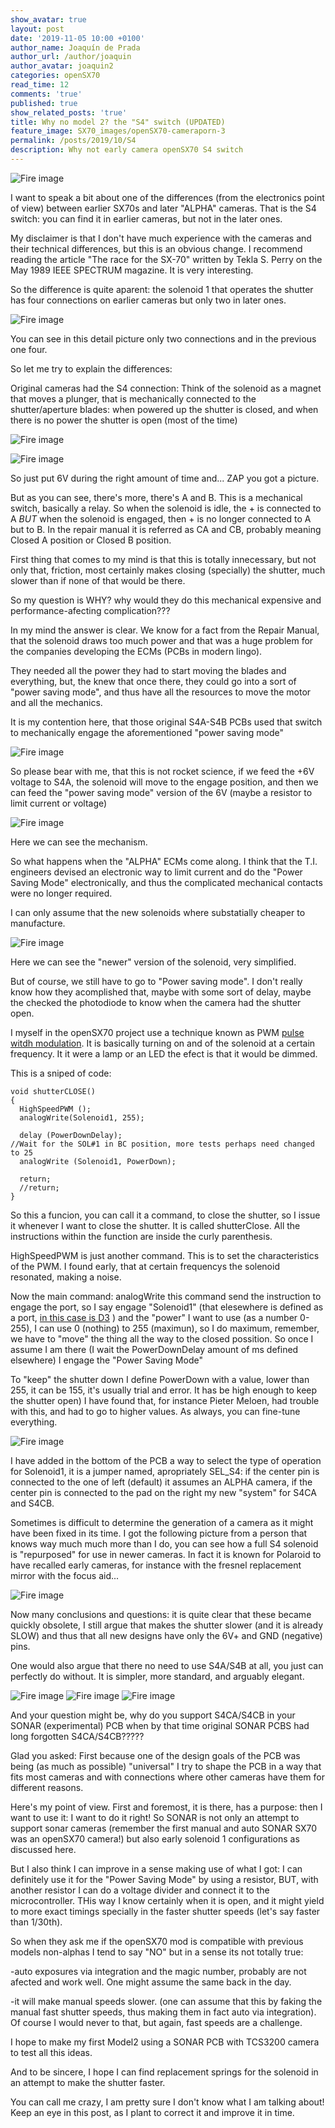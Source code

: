 ```yaml
---
show_avatar: true
layout: post
date: '2019-11-05 10:00 +0100'
author_name: Joaquín de Prada
author_url: /author/joaquin
author_avatar: joaquin2
categories: openSX70
read_time: 12
comments: 'true'
published: true
show_related_posts: 'true'
title: Why no model 2? the "S4" switch (UPDATED)
feature_image: SX70_images/openSX70-cameraporn-3
permalink: /posts/2019/10/S4
description: Why not early camera openSX70 S4 switch
---
```

![Fire image]({{site.url}}/{{site.baseurl}}img/2019/07/726112-M125D-alpha-model3.jpg)

I want to speak a bit about one of the differences (from the electronics point of view) between earlier SX70s and later "ALPHA" cameras. That is the S4 switch: you can find it in earlier cameras, but not in the later ones.

My disclaimer is that I don't have much experience with the cameras and their technical differences, but this is an obvious change. I recommend reading the article "The race for the SX-70" written by Tekla S. Perry on the May 1989 IEEE SPECTRUM magazine. It is very interesting.

So the difference is quite aparent: the solenoid 1 that operates the shutter has four connections on earlier cameras but only two in later ones. 

![Fire image]({{site.url}}/{{site.baseurl}}img/2019/07/726352F-257D-B-alpha_5M72088619.jpg)

You can see in this detail picture only two connections and in the previous one four.

So let me try to explain the differences:

Original cameras had the S4 connection:
Think of the solenoid as a magnet that moves a plunger, that is mechanically connected to the shutter/aperture blades: when powered up the shutter is closed, and when there is no power the shutter is open (most of the time)

![Fire image]({{site.url}}/{{site.baseurl}}img/2019/07/S4-shutter-open.jpg)


![Fire image]({{site.url}}/{{site.baseurl}}img/2019/07/S4-shutter-closed.jpg)

So just put 6V during the right amount of time and... ZAP you got a picture.

But as you can see, there's more, there's A and B. This is a mechanical switch, basically a relay. So when the solenoid is idle, the + is connected to A *BUT* when the solenoid is engaged, then + is no longer connected to A but to B. In the repair manual it is referred as CA and CB, probably meaning Closed A position or Closed B position.

First thing that comes to my mind is that this is totally innecessary, but not only that, friction, most certainly makes closing (specially) the shutter, much slower than if none of that would be there.

So my question is WHY? why would they do this mechanical expensive and performance-afecting complication???

In my mind the answer is clear. We know for a fact from the Repair Manual, that the solenoid draws too much power and that was a huge problem for the companies developing the ECMs (PCBs in modern lingo). 

They needed all the power they had to start moving the blades and everything, but, the knew that once there, they could go into a sort of "power saving mode", and thus have all the resources to move the motor and all the mechanics.

It is my contention here, that those original S4A-S4B PCBs used that switch to mechanically engage the aforementioned "power saving mode"


![Fire image]({{site.url}}/{{site.baseurl}}img/2019/07/S4-engaged.jpg)

So please bear with me, that this is not rocket science, if we feed the +6V voltage to S4A, the solenoid will move to the engage position, and then we can feed the "power saving mode" version of the 6V (maybe a resistor to limit current or voltage)

![Fire image]({{site.url}}/{{site.baseurl}}img/2019/07/S4-manual.jpg)

Here we can see the mechanism.

So what happens when the "ALPHA" ECMs come along. I think that the T.I. engineers devised an electronic way to limit current and do the "Power Saving Mode" electronically, and thus the complicated mechanical contacts were no longer required.

I can only assume that the new solenoids where substatially cheaper to manufacture.


![Fire image]({{site.url}}/{{site.baseurl}}img/2019/07/S4-alpha.jpg)

Here we can see the "newer" version of the solenoid, very simplified.

But of course, we still have to go to "Power saving mode". I don't really know how they acomplished that, maybe with some sort of delay, maybe the checked the photodiode to know when the camera had the shutter open.

I myself in the openSX70 project use a technique known as PWM [pulse witdh modulation](https://youtu.be/GQLED3gmONg). It is basically turning on and of the solenoid at a certain frequency. It it were a lamp or an LED the efect is that it would be dimmed.

This is a sniped of code:
	
~~~~
void shutterCLOSE()
{
  HighSpeedPWM ();
  analogWrite(Solenoid1, 255);

  delay (PowerDownDelay);                                        //Wait for the SOL#1 in BC position, more tests perhaps need changed to 25
  analogWrite (Solenoid1, PowerDown);

  return;
  //return;
} 
~~~~
So this a funcion, you can call it a command, to close the shutter, so I issue it whenever I want to close the shutter. It is called shutterClose. All the instructions within the function are inside the curly parenthesis.

HighSpeedPWM is just another command. This is to set the characteristics of the PWM. I found early, that at certain frequencys the solenoid resonated, making a noise.

Now the main command: analogWrite this command send the instruction to engage the port, so I say engage "Solenoid1" (that elesewhere is defined as a port, [in this case is D3](https://docs.google.com/spreadsheets/d/1ZJM7z39VLOD0olPTZg9VQa_Fgj4o2esSbkLxGvTsM6g/edit?usp=sharing) ) and the "power" I want to use (as a number 0-255), I can use 0 (nothing) to 255 (maximun), so I do maximum, remember, we have to "move" the thing all the way to the closed possition. So once I assume I am there (I wait the PowerDownDelay amount of ms defined elsewhere) I engage the "Power Saving Mode"

To "keep" the shutter down I define PowerDown with a value, lower than 255, it can be 155, it's usually trial and error. It has be high enough to keep the shutter open) I have found that, for instance Pieter Meloen, had trouble with this, and had to go to higher values. As always, you can fine-tune everything.

![Fire image]({{site.url}}/{{site.baseurl}}img/2019/07/SEL_S4_JUMPER01.jpg)

I have added in the bottom of the PCB a way to select the type of operation for Solenoid1, it is a jumper named, apropriately SEL_S4: if the center pin is connected to the one of left (default) it assumes an ALPHA camera, if the center pin is connected to the pad on the right my new "system" for S4CA and S4CB.

Sometimes is difficult to determine the generation of a camera as it might have been fixed in its time. I got the following picture from a person that knows way much much more than I do, you can see how a full S4 solenoid is "repurposed" for use in newer cameras. In fact it is known for Polaroid to have recalled early cameras, for instance with the fresnel replacement mirror with the focus aid...

![Fire image]({{site.url}}/{{site.baseurl}}img/2019/07/cut-solenoid.jpg)

Now many conclusions and questions: it is quite clear that these became quickly obsolete, I still argue that makes the shutter slower (and it is already SLOW) and thus that all new designs have only the 6V+ and GND (negative) pins.

One would also argue that there no need to use S4A/S4B at all, you just can perfectly do without. It is simpler, more standard, and arguably elegant.

![Fire image]({{site.url}}/{{site.baseurl}}img/2019/07/20190703-SONAR-TSL237T-TOP.jpg)
![Fire image]({{site.url}}/{{site.baseurl}}img/2019/07/20190703-SONAR-TSL237T-TOP-DETAIL.jpg)
![Fire image]({{site.url}}/{{site.baseurl}}img/2019/07/sonar-in-camera.jpg)

And your question might be, why do you support S4CA/S4CB in your SONAR (experimental) PCB when by that time original SONAR PCBS had long forgotten S4CA/S4CB?????

Glad you asked: First because one of the design goals of the PCB was being (as much as possible) "universal" I try to shape the PCB in a way that fits most cameras and with connections where other cameras have them for different reasons.

Here's my point of view. First and foremost, it is there, has a purpose: then I want to use it: I want to do it right! So SONAR is not only an attempt to support sonar cameras (remember the first manual and auto SONAR SX70 was an openSX70 camera!) but also early solenoid 1 configurations as discussed here.

But I also think I can improve in a sense making use of what I got: I can definitely use it for the "Power Saving Mode" by using a resistor, BUT, with another resistor I can do a voltage divider and connect it to the microcontroller. THis way I know certainly when it is open, and it might yield to more exact timings specially in the faster shutter speeds (let's say faster than 1/30th).

So when they ask me if the openSX70 mod is compatible with previous models non-alphas I tend to say "NO" but in a sense its not totally true:

-auto exposures via integration and the magic number, probably are not afected and work well. One might assume the same back in the day.

-it will make manual speeds slower. (one can assume that this by faking the manual fast shutter speeds, thus making them in fact auto via integration). Of course I would never to that, but again, fast speeds are a challenge.

I hope to make my first Model2 using a SONAR PCB with TCS3200 camera to test all this ideas.

And to be sincere, I hope I can find replacement springs for the solenoid in an attempt to make the shutter faster.

You can call me crazy, I am pretty sure I don't know what I am talking about! Keep an eye in this post, as I plant to correct it and improve it in time.
